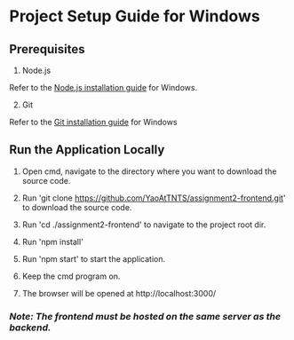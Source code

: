 # Project Setup Guide for Windows

## Prerequisites

1. Node.js

Refer to the [Node.js installation guide](https://www.guru99.com/download-install-node-js.html) for Windows.

2. Git

Refer to the [Git installation guide](https://github.com/git-guides/install-git) for Windows

## Run the Application Locally
1. Open cmd, navigate to the directory where you want to download the source code.

2. Run 'git clone https://github.com/YaoAtTNTS/assignment2-frontend.git' to download the source code.

3. Run 'cd ./assignment2-frontend' to navigate to the project root dir.

4. Run 'npm install'

5. Run 'npm start' to start the application.

6. Keep the cmd program on.

7. The browser will be opened at http://localhost:3000/


### *Note: The frontend must be hosted on the same server as the backend.*